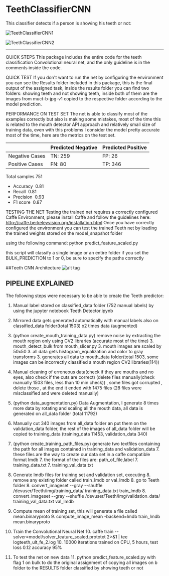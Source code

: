 # TeethClassifierCNN
This classifier detects if a person is showing his teeth or not:

![TeethClassifierCNN1](teeth_detector.gif?raw=true "Example1")

![TeethClassifierCNN2](elongif.gif?raw=true "Example2")

--------------------------------

QUICK STEPS
This package includes the entire code for the teeth classification Convolutional neural net, and the only guideline is in the comments inside the code.

QUICK TEST
If you don't want to run the net by configuring the environment you can see the Results folder included in this package, this is the final output of the assigned task, inside the results folder you can find two folders: showing teeth and not showing teeth, inside both of them are the images from muct-b-jpg-v1 copied to the respective folder according to the model prediction.

PERFORMANCE ON TEST SET
The net is able to classify most of the examples correctly but also is making some mistakes, most of the time this is related to the mouth detector API approach and relatively small size of training data, even with this problems I consider the model pretty accurate most of the time, here are the metrics on the test set.

|                | Predicted Negative | Predicted Positive |
|----------------|--------------------|--------------------|
| Negative Cases | TN: 259            | FP: 26             |
| Positive Cases | FN: 80             | TP: 346            |

Total samples 751

* Accuracy  0.81
* Recall  0.81
* Precision  0.93
* F1 score  0.87


TESTING THE NET
Testing the trained net requires a correctly configured Caffe Environment, please install Caffe and follow the guidelines here:
http://caffe.berkeleyvision.org/installation.html
Once you have correctly configured the environment you can test the trained Teeth net by loading the trained weights stored on the model_snapshot folder

using the following command:
python predict_feature_scaled.py

this script will classify a single image or an entire folder if you set the BULK_PREDICTION to 1 or 0, be sure to specify the paths correctly

##Teeth CNN Architecture
![alt tag](https://github.com/juanzdev/TeethClassifierCNN/blob/master/architectureTeethCNN.png)

## PIPELINE EXPLAINED
The following steps were necessary to be able to create the Teeth predictor:

1. Manual label stored on classified_data folder (752 manual labels) by using the jupyter notebook Teeth Detector.ipynb

2. Mirrored data gets generated automatically with manual labels also on classified_data folder(total 1503) x2 times data (augmented)

3. (python create_mouth_training_data.py) remove noise by extracting the mouth region only using CV2 libraries (accurate most of the time)
    3. mouth_detect_bulk from mouth_slicer.py
    3. mouth images are scaled by 50x50
    3. all data gets histogram_equalization and color to gray transforms
    3. generates all data to mouth_data folder(total 1503, some images can be incorrectly classified a mouth region CV2 libraries(114))

4. Manual cleaning of erroneous data(check if they are mouths and no eyes, also check if the cuts are correct) (delete files manually(check manually 1503 files, less than 10 min check)) , some files got corrupted , delete those , at the end it ended with 1475 files (28 files were misclassified and were deleted manually)

5. (python data_augmentation.py) Data Augmentation, I generate 8 times more data by rotating and scaling all the mouth data, all data is generated on all_data folder (total 11792)

6. Manually cut 340 images from all_data folder an put them on the validation_data folder, the rest of the images of all_data folder will be copied to training_data (training_data 11453, validation_data 340)

7. (python create_training_path_files.py) generate two textfiles containing the path for all images contained in training_data and validation_data
    7. these files are the way to create our data set in a caffe compatible format lmdb
    7. the format of the files are: path_of_file,label
    7. training_data.txt
    7. training_val_data.txt
    
8. Generate lmdb files for training set and validation set, executing
    8. remove any existing folder called train_lmdb or val_lmdb
    8. go to Teeth folder
    8. convert_imageset --gray --shuffle /devuser/Teeth/img/training_data/ training_data.txt train_lmdb
    8. convert_imageset --gray --shuffle /devuser/Teeth/img/validation_data/ training_val_data.txt val_lmdb
    
9. Compute mean of training set, this will generate a file called mean.binaryproto
    9. compute_image_mean -backend=lmdb train_lmdb mean.binaryproto
    
10. Train the Convolutional Neural Net
    10. caffe train --solver=model/solver_feature_scaled.prototxt 2>&1 | tee logteeth_ult_fe_2.log
    10. 10000 iterations trained on CPU, 5 hours, test loss 0.12 accuracy 95%
    
11. To test the net on new data
    11. python predict_feature_scaled.py with flag 1 on bulk to do the original assignment of copying all images on b folder to the RESULTS folder classified by showing teeth or not
    
